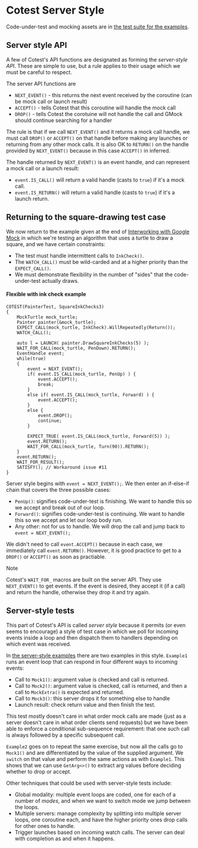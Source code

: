 # Cotest Server Style

Code-under-test and mocking assets are in [the test suite for the examples](/coroutines/test/examples-for-docs.cc).

## Server style API

A few of Cotest's API functions are designated as forming the _server-style API_. These are simple to use, but a rule applies to their usage which we must be careful to respect.

The server API functions are
 - `NEXT_EVENT()` - this returns the next event received by the coroutine (can be mock call or launch result)
 - `ACCEPT()` - tells Cotest that this coroutine will handle the mock call
 - `DROP()` - tells Cotest the corotuine will not handle the call and GMock should continue searching for a handler

The rule is that if we call `NEXT_EVENT()` and it returns a mock call handle, we must call `DROP()` or `ACCEPT()` on that handle before making any launches or returning from any other mock calls. It is also OK to `RETURN()` on the handle provided by `NEXT_EVENT()` because in this case `ACCEPT()` in inferred.

The handle returned by `NEXT_EVENT()` is an event handle, and can represent a mock call or a launch result:
 - `event.IS_CALL()` will return a valid handle (casts to `true`) if it's a mock call.
 - `event.IS_RETURN()` will return a valid handle (casts to `true`) if it's a launch return.

## Returning to the square-drawing test case

We now return to the example given at the end of [Interworking with Google Mock](working-with-gmock.md) in which we're testing an algorithm that uses a turtle to draw a square, and we have certain constraints:
 - The test must handle intermittent calls to `InkCheck()`.
 - The `WATCH_CALL()` must be wild-carded and at a higher priority than the `EXPECT_CALL()`.
 - We must demonstrate flexibility in the number of "sides" that the code-under-test actually draws.

#### Flexible with ink check example
```
COTEST(PainterTest, SquareInkChecks3)
{
    MockTurtle mock_turtle;
    Painter painter(&mock_turtle);
    EXPECT_CALL(mock_turtle, InkCheck).WillRepeatedly(Return());
    WATCH_CALL();

    auto l = LAUNCH( painter.DrawSquareInkChecks(5) );
    WAIT_FOR_CALL(mock_turtle, PenDown).RETURN();
    EventHandle event;
    while(true)
    {
        event = NEXT_EVENT();
        if( event.IS_CALL(mock_turtle, PenUp) ) {
            event.ACCEPT();
            break;
        }
        else if( event.IS_CALL(mock_turtle, Forward) ) {
            event.ACCEPT();
        }
        else {
            event.DROP();
            continue;
        }
        
        EXPECT_TRUE( event.IS_CALL(mock_turtle, Forward(5)) );
        event.RETURN();
        WAIT_FOR_CALL(mock_turtle, Turn(90)).RETURN();
    }
    event.RETURN();
    WAIT_FOR_RESULT();
    SATISFY(); // Workaround issue #11
}
```
Server style begins with `event = NEXT_EVENT();`. We then enter an if-else-if chain that covers the three possible cases:
 - `PenUp()`: signifies code-under-test is finishing. We want to handle this so we accept and break out of our loop.
 - `Forward()`: signifies code-under-test is continuing. We want to handle this so we accept and let our loop body run.
 - Any other: not for us to handle. We will drop the call and jump back to `event = NEXT_EVENT();`

 We didn't need to call `event.ACCEPT()` because in each case, we immediately call `event.RETURN()`. However, it
 is good practice to get to a `DROP()` or `ACCEPT()` as soon as practiable.

> [!NOTE]
> Cotest's `WAIT_FOR_` macros are built on the server API. They use `NEXT_EVENT()` to get events. If the event is desired, they
> accept it (if a call) and return the handle, otherwise they drop it and try again.

## Server-style tests

This part of Cotest's API is called _server style_ because it permits (or even seems to encourage) a style of test case in which we poll for incoming events inside a loop and then dispatch them to handlers depending on which event was received. 

In [the server-style examples](../test/cotest-serverised.cc) there are two examples in this style. `Example1` runs an event loop that can respond in four different ways to incoming events:
 - Call to `Mock1()`: argument value is checked and call is returned.
 - Call to `Mock2()`: argument value is checked, call is returned, and then a call to `MockExtra()` is expected and returned.
 - Call to `Mock3()`: this server drops it for something else to handle
 - Launch result: check return value and then finish the test.

This test mostly doesn't care in what order mock calls are made (just as a server doesn't care in what order clients send requests) but we have been able to enforce a conditional sub-sequence requirement: that one such call is always followed by a specific subsequent call.

`Example2` goes on to repeat the same exercise, but now all the calls go to `Mock1()` and are differentiated by the value of the supplied argument. We `switch` on that value and perform the same actions as with `Example1`. This shows that we can use `GetArg<>()` to extract arg values before deciding whether to drop or accept.

Other techniques that could be used with server-style tests include:
 - Global modality: multiple event loops are coded, one for each of a number of _modes_, and when we want to switch mode we jump between the loops.
 - Multiple servers: manage complexity by splitting into multiple server loops, one coroutine each, and have the higher priority ones drop calls for other ones to handle.
 - Trigger launches based on incoming watch calls. The server can deal with completion as and when it happens.
